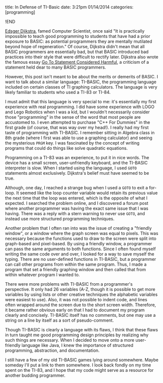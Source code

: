 title: In Defense of TI-Basic
date: 3:21pm 01/14/2014
categories: [programming]

!END

[Edsger Dijkstra], famed Computer Scientist, once said "It is practically
impossible to teach good programming to students that have had a prior exposure
to BASIC: as potential programmers they are mentally mutilated beyond hope of
regeneration." Of course, Dijkstra didn't mean that all BASIC programmers are
essentially bad, but that BASIC introduced bad practices into their style that
were difficult to rectify later. Dijkstra also wrote the famous essay [Go To
Statement Considered Harmful], a criticism of a statement held dear to many
BASIC programmers.

However, this post isn't meant to be about the merits or demerits of BASIC. I
want to talk about a similar language: TI-BASIC, the programming language
included on certain classes of TI graphing calculators. The language is very
likely familiar to students who used a TI-83 or TI-84.

I must admit that this language is very special to me: it's essentially my first
experience with real programming. I did have some experience with LOGO and Lego
Robotics when I was a kid, but I wouldn't necessarily consider those
"programming" in the sense of the word that most people are accustomed to. I
even attempted to purchase "C++ For Dummies" in the first grade (of course, that
was way over my head!). I really had my first taste of programming with
TI-BASIC. I remember sitting in Algebra class in 8th grade (where I first was
able to use a graphing calculator) and seeing the mysterious `PRGM` key. I was
fascinated by the concept of writing programs that could do things like solve
quadratic equations.

Programming on a TI-83 was an experience, to put it in nice words. The device
has a small screen, user-unfriendly keyboard, and the TI-BASIC interpreter is
slow. When I started using the language, I used `GOTO` statements almost
exclusively. Dijkstra's belief must have seemed to be true.

Although, one day, I reached a strange bug when I used a `GOTO` to exit a
for-loop. It seemed like the loop counter variable would retain its previous
value the next time that the loop was entered, which is the opposite of what I
expected. I searched the problem online, and I discovered a forum post where
another programmer was having the exact same issue that I was having. There was
a reply with a stern warning to never use `GOTO`, and instead use more
structured programming techniques.

Another problem that I often ran into was the issue of creating a "friendly
window", or a window where the graph screen was equal to pixels. This was
necessary because the functions used to draw to the screen were split into
graph-based and pixel-based. By using a friendly window, a programmer can pass
the same arguments to both functions. Since I often found myself writing the
same code over and over, I looked for a way to save myself the typing. There are
no user-defined functions in TI-BASIC, but a programmer can call other programs
from within the same program. Thus, I made a program that set a friendly
graphing window and then called that from within whatever program I wanted to.

There were more problems with TI-BASIC from a programmer's perspective. It only
had 26 variables (A-Z, though it is possible to get more variables by using
lists or other creative techniques the alphabetic variables were easiest to
use). Also, it was not possible to indent code, and lines often wrapped around
the screen due to the short screen width. Therefore, it became rather obvious
early on that I had to document my program clearly and concisely. TI-BASIC
itself has no comments, but one may use a string on a line by itself as a sort
of pseudo-comment.

Though TI-BASIC is clearly a language with its flaws, I think that these flaws
in turn taught me good programming design principles by realizing why such
things are necessary. When I decided to move onto a more user-friendly language
like Java, I knew the importance of structured programming, abstraction, and
documentation.

I still have a few of my old TI-BASIC games lying around somewhere. Maybe
someday I'll put a link to them somewhere. I look back fondly on my time spent
on the TI-83, and I hope that my code might serve as a resource for another
budding programmer.

[Edsger Dijkstra]: http://en.wikipedia.org/wiki/Edsger_Wybe_Dijkstra
[Go To Statement Considered Harmful]: http://www.u.arizona.edu/~rubinson/copyright_violations/Go_To_Considered_Harmful.html
